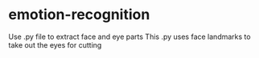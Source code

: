 # emotion-recognition
Use .py file to extract face and eye parts
This .py uses face landmarks to take out the eyes for cutting

